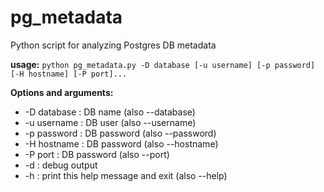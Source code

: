 # pg_metadata
Python script for analyzing Postgres DB metadata

**usage:** `python pg_metadata.py -D database [-u username] [-p password] [-H hostname] [-P port]...`

**Options and arguments:**
-  -D database : DB name (also --database)
-  -u username : DB user (also --username)
-  -p password : DB password (also --password)
-  -H hostname : DB password (also --hostname)
-  -P port : DB password (also --port)
-  -d : debug output
-  -h : print this help message and exit (also --help)
  
